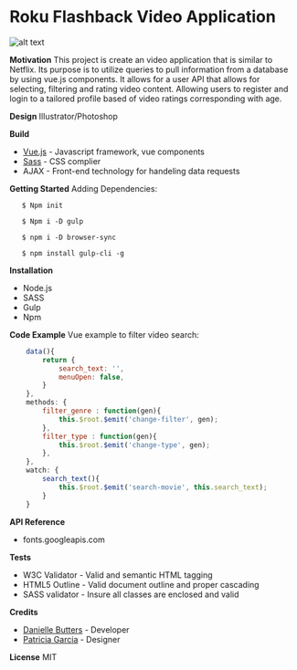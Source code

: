 # Roku Flashback Video Application

![alt text](https://github.com/daniellebutters37/butters_danielle_garcia_patricia_AVApp/images/flashback-logo.png)

**Motivation**
This project is create an video application that is similar to Netflix. Its purpose is to utilize queries to pull information from a database by using vue.js components. It allows for a user API that allows for selecting, filtering and rating video content. Allowing users to register and login to a tailored profile based of video ratings corresponding with age.

**Design**
Illustrator/Photoshop

**Build**
* [Vue.js](https://vuejs.org) - Javascript framework, vue components
* [Sass](https://sass-lang.com) - CSS complier
* AJAX - Front-end technology for handeling data requests

**Getting Started**
Adding Dependencies:
```
   $ Npm init

   $ Npm i -D gulp

   $ npm i -D browser-sync

   $ npm install gulp-cli -g
```
**Installation**
* Node.js
* SASS
* Gulp
* Npm

**Code Example**
Vue example to filter video search:
```js
    data(){
        return {
            search_text: '',
            menuOpen: false,
        }
    },
    methods: {
        filter_genre : function(gen){
            this.$root.$emit('change-filter', gen);
        },
        filter_type : function(gen){
            this.$root.$emit('change-type', gen);
        },
    },
    watch: {
        search_text(){
            this.$root.$emit('search-movie', this.search_text);
        }
    }
```

**API Reference** 
* fonts.googleapis.com 

**Tests**
* W3C Validator - Valid and semantic HTML tagging
* HTML5 Outline - Valid document outline and proper cascading
* SASS validator - Insure all classes are enclosed and valid

**Credits**
* [Danielle Butters](https://daniellebutters.ca) - Developer
* [Patricia Garcia](https://garcia-patricia.com) - Designer

**License**
MIT